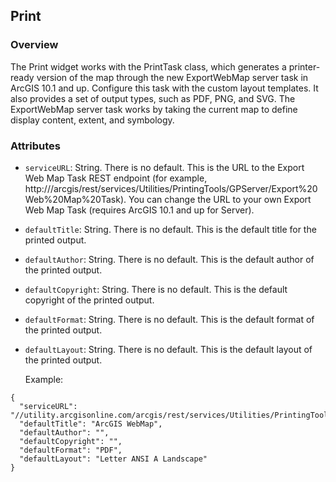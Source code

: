 ## Print ##
### Overview ###
The Print widget works with the PrintTask class, which generates a printer-ready version of the map through the new ExportWebMap server task in ArcGIS 10.1 and up. Configure this task with the custom layout templates. It also provides a set of output types, such as PDF, PNG, and SVG. The ExportWebMap server task works by taking the current map to define display content, extent, and symbology.

### Attributes ###
* `serviceURL`: String. There is no default. This is the URL to the Export Web Map Task REST endpoint (for example,  http://<servername>/arcgis/rest/services/Utilities/PrintingTools/GPServer/Export%20Web%20Map%20Task). You can change the URL to your own Export Web Map Task (requires ArcGIS 10.1 and up for Server).
* `defaultTitle`: String. There is no default. This is the default title for the printed output.
* `defaultAuthor`: String. There is no default. This is the default author of the printed output.
* `defaultCopyright`: String. There is no default. This is the default copyright of the printed output.
* `defaultFormat`: String. There is no default. This is the default format of the printed output.
* `defaultLayout`: String. There is no default. This is the default layout of the printed output.

  Example:
```
{
  "serviceURL": "//utility.arcgisonline.com/arcgis/rest/services/Utilities/PrintingTools/GPServer/Export%20Web%20Map%20Task",
  "defaultTitle": "ArcGIS WebMap",
  "defaultAuthor": "",
  "defaultCopyright": "",
  "defaultFormat": "PDF",
  "defaultLayout": "Letter ANSI A Landscape"
}
```
